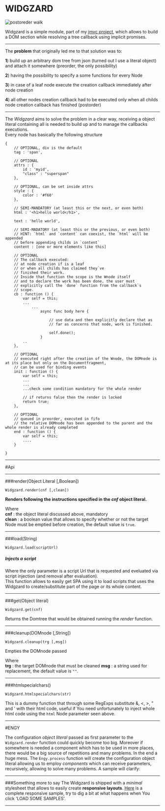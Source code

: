 # WIDGZARD

![postoreder walk](http://www.freakstyle.it/wp-content/uploads/2015/02/2000px-Sorted_binary_tree_postorder.svg_-1024x874.png "postorder walk")


Widgzard is a simple module, part of my [jmvc project][1], which allows to build a DOM section while resolving a tree callback using implicit promises. 

---

The **problem** that originally led me to that solution was to: 

**1**) build up an arbitrary dom tree from json (turned out I use a literal object) and attach it somewhere (preorder, the only possibility) 

**2**) having the possibility to specify a some functions for every Node 

**3**) in case of a leaf node execute the creation callback immediately after node creation 

**4**) all other nodes creation callback had to be executed only when all childs node creation callback has finished (postorder) 

---

The _Widgzard_ aims to solve the problem in a clear way, receiving a object literal containing all is needed to build up and to manage the callbacks executions.  
Every node has basically the following structure  

	{
		// OPTIONAL, div is the default
		tag : 'span', 	
		
		// OPTIONAL
		attrs : {
			id : 'myid',
			"class" : "superspan"
		},
		
		// OPTIONAL, can be set inside attrs
		style : {
			color : '#f60'
		},
				
		// SEMI-MANDATORY (at least this or the next, or even both)
		html : '<h1>hello world</h1>',
		
		text : 'hello world',
		
		// SEMI-MADATORY (at least this or the previous, or even both)
		// HINT: `html` and `content` can coexist, the `html` will be appended
		// before appending childs in `content`
		content : [one or more elements like this]

		// OPTIONAL
		// The callback executed:
		// at node creation if is a leaf
		// or when all childs has claimed they`ve
		// finished their work.
		// Inside that function the scope is the Wnode itself
		// and to declare the work has been done, the user must 
		// explicitly call the `done` function from the callback`s
		// scope.
		cb : function () {
			var self = this;
			...
				...
					async func body here {
						
			  			// use data and then explicitly declare that as
			  			// far as concerns that node, work is finished.
			  			
			  			self.done();   		 
			      	}
			..
		},
		
		// OPTIONAL
		// executed right after the creation of the Wnode, the DOMnode is at its place but only on the Documentfragment,
		// can be used for binding events
		init : function () {
			var self = this;
			...
			... 
			...check some condition mandatory for the whole render
			
			// if returns false then the render is locked
			return true; 
		},
		
		// OPTIONAL
		// queued in preorder, executed in fifo
		// the relative DOMnode has been appended to the parent and the whole render is already completed
		end : function () {
			var self = this;
			....
		}
		
	}  

---


#Api  
<hr>
###render(Object Literal [,Boolean])

	Widgzard.render(cnf [,clean])
	
**Renders following the instructions specified in the _cnf_ object literal.**

Where  
**cnf** : the object literal discussed above, mandatory  
**clean** : a boolean value that allows to specify whether or not the target Node must be emptied before creation, the default value is `true`.

<hr>

###load(String)

	Widgzard.load(scriptUrl)

##### Injects a script
	
Where the only parameter is a script Url that is requested and eveluated via script injection (and removal after evaluation).  
This function allows to easily get SPA using it to load scripts that uses the Widgzard to create/substitute part of the page or its whole content.

<hr>


###get(Object literal)

	Widgzard.get(cnf)
	
Returns the Domtree that would be obtained running the _render_ function.

<hr>

###cleanup(DOMnode [,String])

	Widgzard.cleanup(trg [,msg])
	
Empties the DOMnode passed
	
Where  
**trg** : the target DOMnode that must be cleaned
**msg** : a string used for replacement, the default value is `""`.

<hr>

###htmlspecialchars()

	Widgzard.htmlspecialchars(str)
	
This is a dummy function that through some RegExps substitute &, <, >, " and ' with their html code, useful if You need unfortunately to inject whole html code using the `html` Node parameter seen above.

---

#ENGY

The configuration _object literal_ passed as first parameter to the `Widgzard.render` function could quickly become too big. Moreover if somewhere is needed a component which has to be used in more places, there would be a big source of repetitions and many problems. In the end a huge mess.
The `Engy.process` function will create the configuration object literal allowing us to employ _components_ which can receive parameters, recursively, allowing to solve many problems. A sample will clarify:

---

###Something more to say 
The Widgzard is shipped with a _minimal_ stylesheet that allows to easily create **responsive layouts**. [Here][2] is a complete responsive sample, try to dig a bit at what happens when You click 'LOAD SOME SAMPLES'.

---  



[1]: https://github.com/fedeghe/jmvc
[2]: http://www.jmvc.org/widgzard/sample/